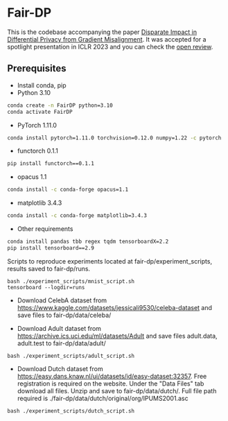 # Fair-DP
This is the codebase accompanying the paper [Disparate Impact in Differential Privacy from Gradient Misalignment](https://arxiv.org/abs/2206.07737). It was accepted for a spotlight presentation in ICLR 2023 and you can check the [open review](https://openreview.net/forum?id=qLOaeRvteqbx).
## Prerequisites

- Install conda, pip
- Python 3.10

```bash
conda create -n FairDP python=3.10
conda activate FairDP
```

- PyTorch 1.11.0

```bash
conda install pytorch=1.11.0 torchvision=0.12.0 numpy=1.22 -c pytorch
```

- functorch 0.1.1

```bash
pip install functorch==0.1.1
```

- opacus 1.1

```bash
conda install -c conda-forge opacus=1.1
```

- matplotlib 3.4.3

```bash
conda install -c conda-forge matplotlib=3.4.3
```

- Other requirements

```bash
conda install pandas tbb regex tqdm tensorboardX=2.2
pip install tensorboard==2.9

```

Scripts to reproduce experiments located at fair-dp/experiment_scripts, results saved to fair-dp/runs.

```
bash ./experiment_scripts/mnist_script.sh
tensorboard --logdir=runs
```

- Download CelebA dataset from https://www.kaggle.com/datasets/jessicali9530/celeba-dataset and save files to
  fair-dp/data/celeba/

- Download Adult dataset from https://archive.ics.uci.edu/ml/datasets/Adult and save files adult.data, adult.test to
  fair-dp/data/adult/

```
bash ./experiment_scripts/adult_script.sh
```

- Download Dutch dataset from https://easy.dans.knaw.nl/ui/datasets/id/easy-dataset:32357. Free registration is required
  on the website. Under the "Data Files" tab download all files. Unzip and save to fair-dp/data/dutch/. Full file path
  required is ./fair-dp/data/dutch/original/org/IPUMS2001.asc

```
bash ./experiment_scripts/dutch_script.sh
```